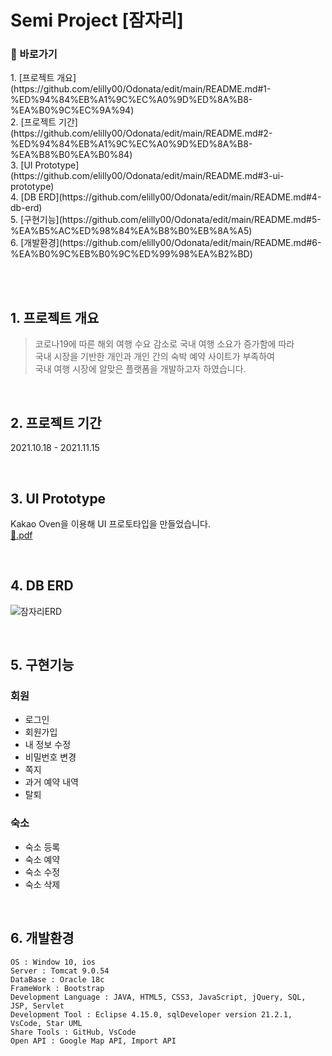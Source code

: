 # Semi Project [잠자리]

<h3>🔎 바로가기</h3> 
1. [프로젝트 개요](https://github.com/elilly00/Odonata/edit/main/README.md#1-%ED%94%84%EB%A1%9C%EC%A0%9D%ED%8A%B8-%EA%B0%9C%EC%9A%94) <br>
2. [프로젝트 기간](https://github.com/elilly00/Odonata/edit/main/README.md#2-%ED%94%84%EB%A1%9C%EC%A0%9D%ED%8A%B8-%EA%B8%B0%EA%B0%84) <br>
3. [UI Prototype](https://github.com/elilly00/Odonata/edit/main/README.md#3-ui-prototype) <br>
4. [DB ERD](https://github.com/elilly00/Odonata/edit/main/README.md#4-db-erd) <br>
5. [구현기능](https://github.com/elilly00/Odonata/edit/main/README.md#5-%EA%B5%AC%ED%98%84%EA%B8%B0%EB%8A%A5) <br>
6. [개발환경](https://github.com/elilly00/Odonata/edit/main/README.md#6-%EA%B0%9C%EB%B0%9C%ED%99%98%EA%B2%BD)

<br><br>

## 1. 프로젝트 개요
>코로나19에 따른 해외 여행 수요 감소로 국내 여행 소요가 증가함에 따라 <br> 
국내 시장을 기반한 개인과 개인 간의 숙박 예약 사이트가 부족하여 <br>
국내 여행 시장에 알맞은 플랫폼을 개발하고자 하였습니다.

<br>

## 2. 프로젝트 기간
2021.10.18 - 2021.11.15

<br>

## 3. UI Prototype
Kakao Oven을 이용해 UI 프로토타입을 만들었습니다.<br>
[:floppy_disk:.pdf](https://github.com/Cwonseok/Odonata/files/7986646/UI.Prototype.pdf)

<br>

## 4. DB ERD
![잠자리ERD](https://user-images.githubusercontent.com/90914001/152160371-dd5a336b-6e87-4ec2-9ee8-927770c44c89.png)

<br>

## 5. 구현기능
### 회원
- 로그인
- 회원가입
- 내 정보 수정
- 비밀번호 변경
- 쪽지
- 과거 예약 내역
- 탈퇴

### 숙소
- 숙소 등록
- 숙소 예약
- 숙소 수정
- 숙소 삭제

<br>

## 6. 개발환경
```
OS : Window 10, ios
Server : Tomcat 9.0.54
DataBase : Oracle 18c
FrameWork : Bootstrap
Development Language : JAVA, HTML5, CSS3, JavaScript, jQuery, SQL, JSP, Servlet
Development Tool : Eclipse 4.15.0, sqlDeveloper version 21.2.1, VsCode, Star UML
Share Tools : GitHub, VsCode
Open API : Google Map API, Import API 
```
